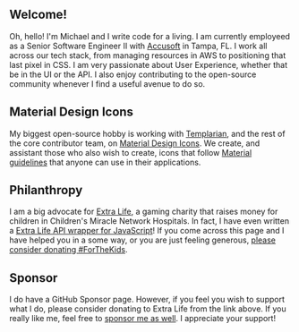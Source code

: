 ## Welcome!
Oh, hello! I'm Michael and I write code for a living. I am currently employeed as a Senior Software Engineer II with [Accusoft](https://www.accusoft.com) in Tampa, FL. I work all across our tech stack, from managing resources in AWS to positioning that last pixel in CSS. I am very passionate about User Experience, whether that be in the UI or the API. I also enjoy contributing to the open-source community whenever I find a useful avenue to do so.

## Material Design Icons
My biggest open-source hobby is working with [Templarian](https://github.com/Templarian), and the rest of the core contributor team, on [Material Design Icons](https://www.materialdesignicons.com). We create, and assistant those who also wish to create, icons that follow [Material guidelines](https://material.io/design/iconography/system-icons.html#design-principles) that anyone can use in their applications.

## Philanthropy
I am a big advocate for [Extra Life](https://www.extra-life.org/participant/goyney), a gaming charity that raises money for children in Children's Miracle Network Hospitals. In fact, I have even written a [Extra Life API wrapper for JavaScript](https://github.com/goyney/extra-life)! If you come across this page and I have helped you in a some way, or you are just feeling generous, [please consider donating #ForTheKids](https://www.extra-life.org/participant/goyney).

## Sponsor
I do have a GitHub Sponsor page. However, if you feel you wish to support what I do, please consider donating to Extra Life from the link above. If you really like me, feel free to [sponsor me as well](https://github.com/sponsors/goyney). I appreciate your support!
